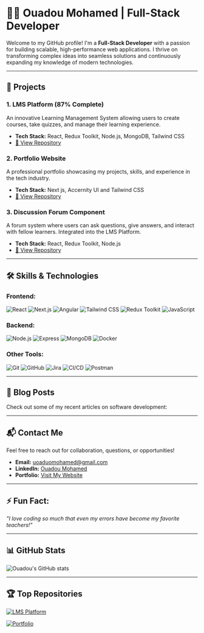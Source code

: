 # 👨‍💻 Ouadou Mohamed | Full-Stack Developer

Welcome to my GitHub profile! I'm a **Full-Stack Developer** with a passion for building scalable, high-performance web applications. I thrive on transforming complex ideas into seamless solutions and continuously expanding my knowledge of modern technologies.

---

## 🚀 Projects

### 1. **LMS Platform** (87% Complete)
An innovative Learning Management System allowing users to create courses, take quizzes, and manage their learning experience.  
- **Tech Stack:** React, Redux Toolkit, Node.js, MongoDB, Tailwind CSS  
- [🔗 View Repository](https://github.com/ouadoudev/LMS)

### 2. **Portfolio Website**
A professional portfolio showcasing my projects, skills, and experience in the tech industry.  
- **Tech Stack:** Next js, Accernity UI and Tailwind CSS  
- [🔗 View Repository](https://github.com/ouadoudev/Portfolio)

### 3. **Discussion Forum Component**
A forum system where users can ask questions, give answers, and interact with fellow learners. Integrated into the LMS Platform.  
- **Tech Stack:** React, Redux Toolkit, Node.js  
- [🔗 View Repository](https://github.com/ouadoudev/LMS)

---

## 🛠️ Skills & Technologies

### **Frontend:**
<p align="left">
  <img src="https://img.shields.io/badge/React-61DAFB?logo=react&logoColor=white&style=for-the-badge" alt="React" />
  <img src="https://img.shields.io/badge/Next.js-000000?logo=nextdotjs&logoColor=white&style=for-the-badge" alt="Next.js" />
  <img src="https://img.shields.io/badge/Angular-cc0000?logo=angular&logoColor=white&style=for-the-badge" alt="Angular" />
  <img src="https://img.shields.io/badge/Tailwind%20CSS-38B2AC?logo=tailwindcss&logoColor=white&style=for-the-badge" alt="Tailwind CSS" />
  <img src="https://img.shields.io/badge/Redux%20Toolkit-764ABC?logo=redux&logoColor=white&style=for-the-badge" alt="Redux Toolkit" />
  <img src="https://img.shields.io/badge/JavaScript-323330?logo=javascript&logoColor=F7DF1E&style=for-the-badge" alt="JavaScript" />
</p>

### **Backend:**
<p align="left">
  <img src="https://img.shields.io/badge/Node.js-339933?logo=nodedotjs&logoColor=white&style=for-the-badge" alt="Node.js" />
  <img src="https://img.shields.io/badge/Express-000000?logo=express&logoColor=white&style=for-the-badge" alt="Express" />
  <img src="https://img.shields.io/badge/MongoDB-47A248?logo=mongodb&logoColor=white&style=for-the-badge" alt="MongoDB" />
  <img src="https://img.shields.io/badge/Docker-2496ED?logo=docker&logoColor=white&style=for-the-badge" alt="Docker" />
</p>

### **Other Tools:**
<p align="left">
  <img src="https://img.shields.io/badge/Git-F05032?logo=git&logoColor=white&style=for-the-badge" alt="Git" />
  <img src="https://img.shields.io/badge/GitHub-181717?logo=github&logoColor=white&style=for-the-badge" alt="GitHub" />
  <img src="https://img.shields.io/badge/Jira-0052CC?logo=jira&logoColor=white&style=for-the-badge" alt="Jira" />
  <img src="https://img.shields.io/badge/CI%2FCD-3C873A?logo=githubactions&logoColor=white&style=for-the-badge" alt="CI/CD" />
  <img src="https://img.shields.io/badge/Postman-FF6C37?logo=postman&logoColor=white&style=for-the-badge" alt="Postman" />
</p>

---

## 📝 Blog Posts

Check out some of my recent articles on software development:


---

## 📬 Contact Me

Feel free to reach out for collaboration, questions, or opportunities!

- **Email:** uoaduomohamed@gmail.com
- **LinkedIn:** [Ouadou Mohamed](https://linkedin.com/in/mohamedouadou)
- **Portfolio:** [Visit My Website](https://portofolio-mohamed-ouadou.onrender.com)

---

## ⚡ Fun Fact:

_"I love coding so much that even my errors have become my favorite teachers!"_

---

## 📊 GitHub Stats

![Ouadou's GitHub stats](https://github-readme-stats.vercel.app/api?username=Ouadoudev&show_icons=true&theme=radical)

---

## 🏆 Top Repositories

[![LMS Platform](https://github-readme-stats.vercel.app/api/pin/?username=Ouadoudev&repo=LMS&theme=radical)](https://github.com/Ouadoudev/LMS)

[![Portfolio](https://github-readme-stats.vercel.app/api/pin/?username=OuadouMohamed&repo=portfolio&theme=radical)](https://github.com/ouadoudev/Portfolio)
